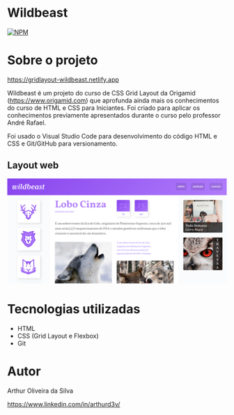 # Wildbeast 
[![NPM](https://img.shields.io/npm/l/react)](https://github.com/arthurOd3v/Wildbeast/blob/main/LICENSE) 

# Sobre o projeto

https://gridlayout-wildbeast.netlify.app

Wildbeast é um projeto do curso de CSS Grid Layout da Origamid (https://www.origamid.com) que aprofunda ainda mais os conhecimentos do curso de HTML e CSS para Iniciantes. Foi criado para aplicar os conhecimentos previamente apresentados durante o curso pelo professor André Rafael. 

Foi usado o Visual Studio Code para desenvolvimento do código HTML e CSS e Git/GitHub para versionamento.

## Layout web
![Web 1](https://github.com/arthurOd3v/Wildbeast/blob/main/img.png)

# Tecnologias utilizadas
- HTML
- CSS (Grid Layout e Flexbox)
- Git

# Autor

Arthur Oliveira da Silva

https://www.linkedin.com/in/arthurd3v/
